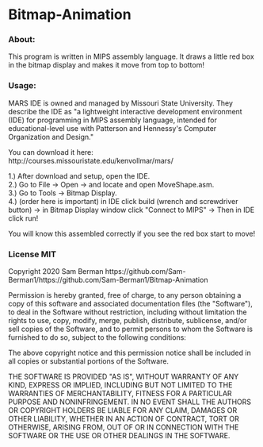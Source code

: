 <h1>Bitmap-Animation</h1>

<h3> About: </h3>
<p> This program is written in MIPS assembly language. It draws a little red box in the bitmap display and makes it move from top to bottom! </p>
<h3> Usage: </h3>
<p>MARS IDE is owned and managed by Missouri State University. They describe the IDE as "a 
lightweight interactive development environment (IDE) for programming in MIPS assembly language,
intended for educational-level use with Patterson and Hennessy's Computer Organization and Design."</p>
</p>You can download it here: http://courses.missouristate.edu/kenvollmar/mars/</p>

<p>1.) After download and setup, open the IDE.</br>
2.) Go to File -> Open -> and locate and open MoveShape.asm.</br>
3.) Go to Tools -> Bitmap Display.</br>
4.) (order here is important) in IDE click build (wrench and screwdriver button) -> 
in Bitmap Display window click "Connect to MIPS" -> Then in IDE click run!</p>
You will know this assembled correctly if you see the red box start to move!</p>

<h3> License MIT </h3>
<p>
Copyright 2020 Sam Berman https://github.com/Sam-Berman1/https://github.com/Sam-Berman1/Bitmap-Animation</br>

Permission is hereby granted, free of charge, to any person obtaining a copy of this software and associated documentation files (the "Software"), to deal in the Software without restriction, including without limitation the rights to use, copy, modify, merge, publish, distribute, sublicense, and/or sell copies of the Software, and to permit persons to whom the Software is furnished to do so, subject to the following conditions:

The above copyright notice and this permission notice shall be included in all copies or substantial portions of the Software.

THE SOFTWARE IS PROVIDED "AS IS", WITHOUT WARRANTY OF ANY KIND, EXPRESS OR IMPLIED, INCLUDING BUT NOT LIMITED TO THE WARRANTIES OF MERCHANTABILITY, FITNESS FOR A PARTICULAR PURPOSE AND NONINFRINGEMENT. IN NO EVENT SHALL THE AUTHORS OR COPYRIGHT HOLDERS BE LIABLE FOR ANY CLAIM, DAMAGES OR OTHER LIABILITY, WHETHER IN AN ACTION OF CONTRACT, TORT OR OTHERWISE, ARISING FROM, OUT OF OR IN CONNECTION WITH THE SOFTWARE OR THE USE OR OTHER DEALINGS IN THE SOFTWARE.</p>
